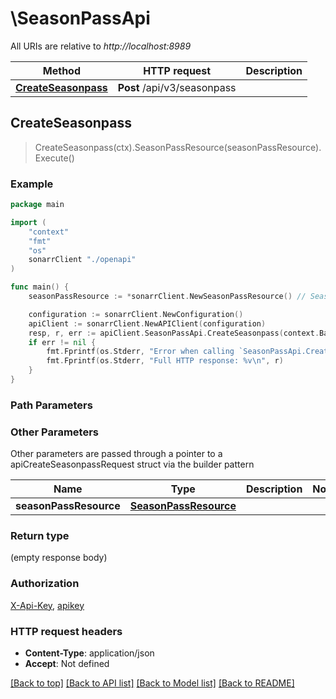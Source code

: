 # \SeasonPassApi

All URIs are relative to *http://localhost:8989*

Method | HTTP request | Description
------------- | ------------- | -------------
[**CreateSeasonpass**](SeasonPassApi.md#CreateSeasonpass) | **Post** /api/v3/seasonpass | 



## CreateSeasonpass

> CreateSeasonpass(ctx).SeasonPassResource(seasonPassResource).Execute()



### Example

```go
package main

import (
    "context"
    "fmt"
    "os"
    sonarrClient "./openapi"
)

func main() {
    seasonPassResource := *sonarrClient.NewSeasonPassResource() // SeasonPassResource |  (optional)

    configuration := sonarrClient.NewConfiguration()
    apiClient := sonarrClient.NewAPIClient(configuration)
    resp, r, err := apiClient.SeasonPassApi.CreateSeasonpass(context.Background()).SeasonPassResource(seasonPassResource).Execute()
    if err != nil {
        fmt.Fprintf(os.Stderr, "Error when calling `SeasonPassApi.CreateSeasonpass``: %v\n", err)
        fmt.Fprintf(os.Stderr, "Full HTTP response: %v\n", r)
    }
}
```

### Path Parameters



### Other Parameters

Other parameters are passed through a pointer to a apiCreateSeasonpassRequest struct via the builder pattern


Name | Type | Description  | Notes
------------- | ------------- | ------------- | -------------
 **seasonPassResource** | [**SeasonPassResource**](SeasonPassResource.md) |  | 

### Return type

 (empty response body)

### Authorization

[X-Api-Key](../README.md#X-Api-Key), [apikey](../README.md#apikey)

### HTTP request headers

- **Content-Type**: application/json
- **Accept**: Not defined

[[Back to top]](#) [[Back to API list]](../README.md#documentation-for-api-endpoints)
[[Back to Model list]](../README.md#documentation-for-models)
[[Back to README]](../README.md)

